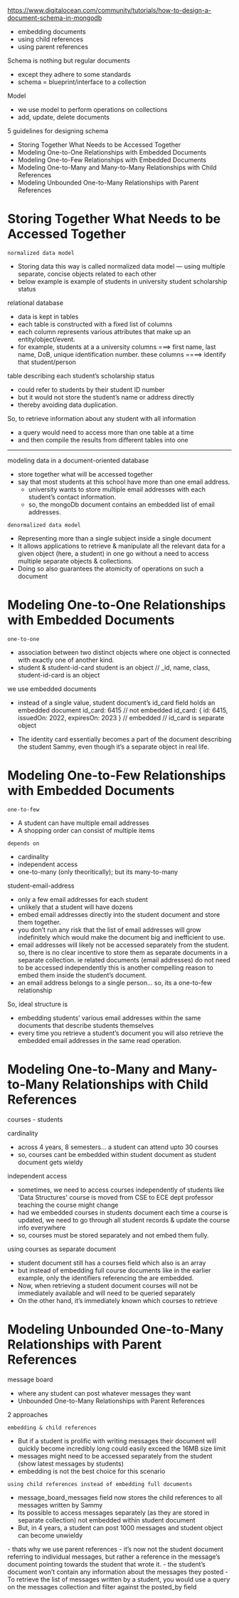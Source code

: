 https://www.digitalocean.com/community/tutorials/how-to-design-a-document-schema-in-mongodb
- embedding documents 
- using child references 
- using parent references 
<!-- -------------------------------------------------------------------------------------------------- -->

Schema is nothing but regular documents
- except they adhere to some standards
- schema = blueprint/interface to a collection

Model
- we use model to perform operations on collections
- add, update, delete documents

5 guidelines for designing schema
- Storing Together What Needs to be Accessed Together
- Modeling One-to-One Relationships with Embedded Documents
- Modeling One-to-Few Relationships with Embedded Documents
- Modeling One-to-Many and Many-to-Many Relationships with Child References
- Modeling Unbounded One-to-Many Relationships with Parent References

<!-- -------------------------------------------------------------------------------------------------- -->
# Storing Together What Needs to be Accessed Together

`normalized data model`
- Storing data this way is called normalized data model
— using multiple separate, concise objects related to each other
- below example is example of <normalized data model>
    students in university
    student scholarship status

relational database
- data is kept in tables
- each table is constructed with a fixed list of columns 
- each column represents various attributes that make up an entity/object/event. 
- for example, students at a a university
    columns ===> first name, last name, DoB, unique identification number.
    these columns ====> identify that student/person

table describing each student’s scholarship status 
- could refer to students by their student ID number
- but it would not store the student’s name or address directly
- thereby avoiding data duplication.

So, to retrieve information about any student with all information
- a query would need to access more than one table at a time 
- and then compile the results from different tables into one
-----------------------------------------------------------------------------------------


modeling data in a document-oriented database
- store together what will be accessed together
- say that most students at this school have more than one email address. 
    - university wants to store multiple email addresses with each student’s contact information.
    - so, the mongoDb document contains an embedded list of email addresses.

`denormalized data model`
- Representing more than a single subject inside a single document
- It allows 
    applications to retrieve & manipulate 
    all the relevant data for a given object (here, a student) 
    in one go 
    without a need to access multiple separate objects & collections.
- Doing so also guarantees the atomicity of operations on such a document

<!-- -------------------------------------------------------------------------------------------- -->

# Modeling One-to-One Relationships with Embedded Documents

`one-to-one`
- association between two distinct objects where one object is connected with exactly one of another kind.
- student & student-id-card
    student is an object                      // _id, name, class, 
    student-id-card is an object              

we use embedded documents
- instead of a single value, student document’s id_card field holds an embedded document
    id_card: 6415                                                   // not embedded
    id_card: { id: 6415, issuedOn: 2022, expiresOn: 2023 }          // embedded
                                                                        // id_card is separate object
                                                                    
- The identity card essentially becomes a part of the document describing the student Sammy, 
    even though it’s a separate object in real life.



<!-- -------------------------------------------------------------------------------------------- -->


# Modeling One-to-Few Relationships with Embedded Documents

`one-to-few`
- A student can have multiple email addresses
- A shopping order can consist of multiple items

`depends on `
- cardinality
- independent access
- one-to-many (only theoritically); but its many-to-many 

student-email-address
- only a few email addresses for each student
- unlikely that a student will have dozens
- embed email addresses directly into the student document and store them together.
- you don’t run any risk that the list of email addresses will grow indefinitely
    which would make the document big and inefficient to use.
- email addresses will likely not be accessed separately from the student.  
    so, there is no clear incentive to store them as separate documents in a separate collection.
    ie related documents (email addresses) do not need to be accessed independently 
    this is another compelling reason to embed them inside the student’s document.
- an email address belongs to a single person... so, its a one-to-few relationship

So, ideal structure is
- embedding students’ various email addresses  within the same documents that describe students themselves
- every time you retrieve a student’s document 
    you will also retrieve the embedded email addresses in the same read operation.

<!-- -------------------------------------------------------------------------------------------- -->


# Modeling One-to-Many and Many-to-Many Relationships with Child References

courses - students

cardinality
- across 4 years, 8 semesters... a student can attend upto 30 courses
- so, courses cant be embedded within student document
    as student document gets wieldy

independent access
- sometimes, we need to access courses independently of students
    like 'Data Structures' course is moved from CSE to ECE dept
    professor teaching the course might change
- had we embedded courses in students document
    each time a course is updated, we need to go through all student records & update the course info everywhere
- so, courses must be stored separately and not embed them fully.

using courses as separate document
- student document still has a courses field which also is an array
- but instead of embedding full course documents like in the earlier example, 
    only the identifiers referencing the <course documents in the separate collection> are embedded. 
- Now, when retrieving a student document
    courses will not be immediately available and will need to be queried separately
- On the other hand, it’s immediately known which courses to retrieve


<!-- -------------------------------------------------------------------------------------------- -->


# Modeling Unbounded One-to-Many Relationships with Parent References

message board 
- where any student can post whatever messages they want
- Unbounded One-to-Many Relationships with Parent References

2 approaches

`embedding & child references`
- But if a student is prolific with writing messages 
    their document will quickly become incredibly long
    could easily exceed the 16MB size limit
- messages might need to be accessed separately from the student (show latest messages by students)
- embedding is not the best choice for this scenario


`using child references instead of embedding full documents`
- message_board_messages field now stores the child references to all messages written by Sammy
- Its possible to access messages separately (as they are stored in separate collection)
    not embedded within student document
- But, in 4 years, a student can post 1000 messages
    and student object can become unwieldy

<parent references>
- thats why we use parent references
- it’s now not the student document referring to individual messages, 
    but rather a reference in the message’s document pointing towards the student that wrote it.
- the student’s document won’t contain any information about the messages they posted
- To retrieve the list of messages written by a student, 
    you would use a query on the messages collection and filter against the posted_by field



<!-- -------------------------------------------------------------------------------------------- -->